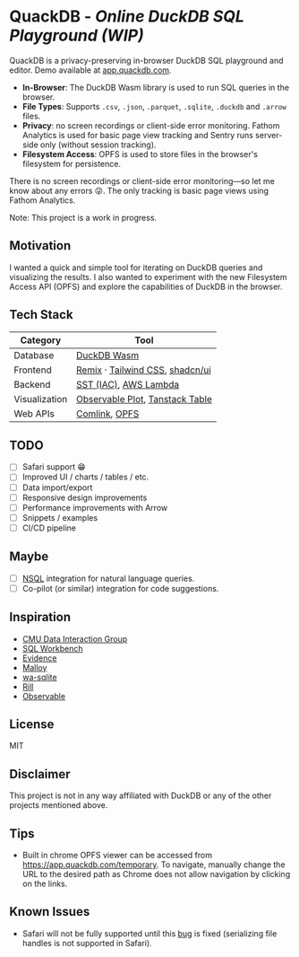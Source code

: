 # QuackDB - _Online DuckDB SQL Playground (WIP)_

QuackDB is a privacy-preserving in-browser DuckDB SQL playground and editor. Demo available at [app.quackdb.com](https://app.quackdb.com).

- **In-Browser**: The DuckDB Wasm library is used to run SQL queries in the browser.
- **File Types**: Supports `.csv`, `.json`, `.parquet`, `.sqlite`, `.duckdb` and `.arrow` files.
- **Privacy**: no screen recordings or client-side error monitoring. Fathom Analytics is used for basic page view tracking and Sentry runs server-side only (without session tracking).
- **Filesystem Access**: OPFS is used to store files in the browser's filesystem for persistence.

There is no screen recordings or client-side error monitoring—so let me know about any errors 😜. The only tracking is basic page views using Fathom Analytics.

Note: This project is a work in progress.

## Motivation

I wanted a quick and simple tool for iterating on DuckDB queries and visualizing the results. I also wanted to experiment with the new Filesystem Access API (OPFS) and explore the capabilities of DuckDB in the browser.

## Tech Stack

| Category      | Tool                                                                                                                                |
| ------------- | ----------------------------------------------------------------------------------------------------------------------------------- |
| Database      | [DuckDB Wasm](https://duckdb.org/)                                                                                                  |
| Frontend      | [Remix](https://remix.run/) &middot; [Tailwind CSS](https://tailwindcss.com/docs/table-layout), [shadcn/ui](https://ui.shadcn.com/) |
| Backend       | [SST (IAC)](https://docs.sst.dev/start/remix), [AWS Lambda](https://aws.amazon.com/lambda/)                                         |
| Visualization | [Observable Plot](https://observablehq.com/plot/), [Tanstack Table](https://tanstack.com/table/latest)                              |
| Web APIs      | [Comlink](https://github.com/GoogleChromeLabs/comlink), [OPFS](https://web.dev/file-system-access/)                                 |

## TODO

- [ ] Safari support 😁
- [ ] Improved UI / charts / tables / etc.
- [ ] Data import/export
- [ ] Responsive design improvements
- [ ] Performance improvements with Arrow
- [ ] Snippets / examples
- [ ] CI/CD pipeline

## Maybe

- [ ] [NSQL](https://motherduck.com/blog/duckdb-text2sql-llm/) integration for natural language queries.
- [ ] Co-pilot (or similar) integration for code suggestions.

## Inspiration

- [CMU Data Interaction Group](https://github.com/cmudig)
- [SQL Workbench](https://sql-workbench.com/)
- [Evidence](https://github.com/evidence-dev/evidence)
- [Malloy](https://github.com/malloydata/malloy)
- [wa-sqlite](https://github.com/rhashimoto/wa-sqlite/blob/master/demo/demo-worker.js)
- [Rill](https://github.com/rilldata/rill)
- [Observable](https://github.com/observablehq)

## License

MIT

## Disclaimer

This project is not in any way affiliated with DuckDB or any of the other projects mentioned above.

## Tips

- Built in chrome OPFS viewer can be accessed from <https://app.quackdb.com/temporary>. To navigate, manually change the URL to the desired path as Chrome does not allow navigation by clicking on the links.

## Known Issues

- Safari will not be fully supported until this [bug](https://bugs.webkit.org/show_bug.cgi?id=256712#c0) is fixed (serializing file handles is not supported in Safari).
